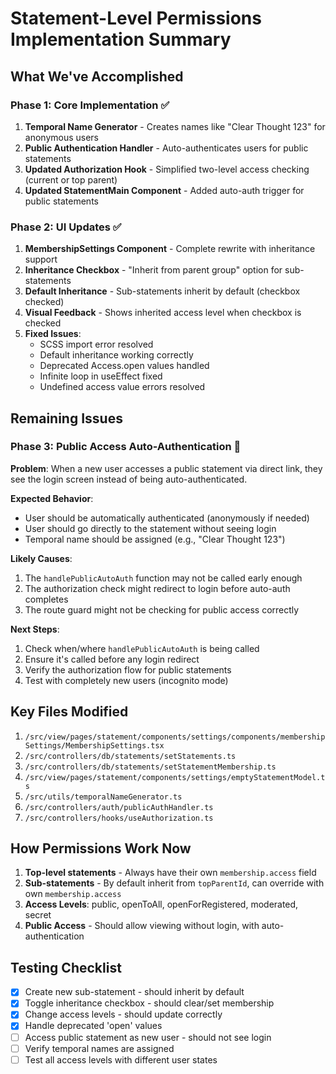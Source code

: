 # Statement-Level Permissions Implementation Summary

## What We've Accomplished

### Phase 1: Core Implementation ✅
1. **Temporal Name Generator** - Creates names like "Clear Thought 123" for anonymous users
2. **Public Authentication Handler** - Auto-authenticates users for public statements
3. **Updated Authorization Hook** - Simplified two-level access checking (current or top parent)
4. **Updated StatementMain Component** - Added auto-auth trigger for public statements

### Phase 2: UI Updates ✅
1. **MembershipSettings Component** - Complete rewrite with inheritance support
2. **Inheritance Checkbox** - "Inherit from parent group" option for sub-statements
3. **Default Inheritance** - Sub-statements inherit by default (checkbox checked)
4. **Visual Feedback** - Shows inherited access level when checkbox is checked
5. **Fixed Issues**:
   - SCSS import error resolved
   - Default inheritance working correctly
   - Deprecated Access.open values handled
   - Infinite loop in useEffect fixed
   - Undefined access value errors resolved

## Remaining Issues

### Phase 3: Public Access Auto-Authentication 🚧
**Problem**: When a new user accesses a public statement via direct link, they see the login screen instead of being auto-authenticated.

**Expected Behavior**: 
- User should be automatically authenticated (anonymously if needed)
- User should go directly to the statement without seeing login
- Temporal name should be assigned (e.g., "Clear Thought 123")

**Likely Causes**:
1. The `handlePublicAutoAuth` function may not be called early enough
2. The authorization check might redirect to login before auto-auth completes
3. The route guard might not be checking for public access correctly

**Next Steps**:
1. Check when/where `handlePublicAutoAuth` is being called
2. Ensure it's called before any login redirect
3. Verify the authorization flow for public statements
4. Test with completely new users (incognito mode)

## Key Files Modified

1. `/src/view/pages/statement/components/settings/components/membershipSettings/MembershipSettings.tsx`
2. `/src/controllers/db/statements/setStatements.ts`
3. `/src/controllers/db/statements/setStatementMembership.ts`
4. `/src/view/pages/statement/components/settings/emptyStatementModel.ts`
5. `/src/utils/temporalNameGenerator.ts`
6. `/src/controllers/auth/publicAuthHandler.ts`
7. `/src/controllers/hooks/useAuthorization.ts`

## How Permissions Work Now

1. **Top-level statements** - Always have their own `membership.access` field
2. **Sub-statements** - By default inherit from `topParentId`, can override with own `membership.access`
3. **Access Levels**: public, openToAll, openForRegistered, moderated, secret
4. **Public Access** - Should allow viewing without login, with auto-authentication

## Testing Checklist

- [x] Create new sub-statement - should inherit by default
- [x] Toggle inheritance checkbox - should clear/set membership
- [x] Change access levels - should update correctly
- [x] Handle deprecated 'open' values
- [ ] Access public statement as new user - should not see login
- [ ] Verify temporal names are assigned
- [ ] Test all access levels with different user states